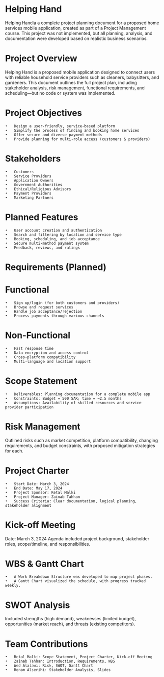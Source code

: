 # Helping Hand
Helping Handia a complete project planning document for a proposed home services mobile application, created as part of a Project Management course. This project was not implemented, but all planning, analysis, and documentation were developed based on realistic business scenarios.

# Project Overview

Helping Hand is a proposed mobile application designed to connect users with reliable household service providers such as cleaners, babysitters, and gardeners. This document outlines the full project plan, including stakeholder analysis, risk management, functional requirements, and scheduling—but no code or system was implemented.


# Project Objectives

	•	Design a user-friendly, service-based platform
	•	Simplify the process of finding and booking home services
	•	Offer secure and diverse payment methods
	•	Provide planning for multi-role access (customers & providers)

 # Stakeholders
 
	•	Customers
	•	Service Providers
	•	Application Owners
	•	Government Authorities
	•	Ethical/Religious Advisors
	•	Payment Providers
	•	Marketing Partners

# Planned Features

	•	User account creation and authentication
	•	Search and filtering by location and service type
	•	Booking, scheduling, and job acceptance
	•	Secure multi-method payment system
	•	Feedback, reviews, and ratings

# Requirements (Planned)

# Functional

	•	Sign up/login (for both customers and providers)
	•	Browse and request services
	•	Handle job acceptance/rejection
	•	Process payments through various channels

# Non-Functional

	•	Fast response time
	•	Data encryption and access control
	•	Cross-platform compatibility
	•	Multi-language and location support

# Scope Statement

	•	Deliverables: Planning documentation for a complete mobile app
	•	Constraints: Budget = 500 SAR; time = ~2.5 months
	•	Assumptions: Availability of skilled resources and service provider participation

# Risk Management

Outlined risks such as market competition, platform compatibility, changing requirements, and budget constraints, with proposed mitigation strategies for each.

# Project Charter

	•	Start Date: March 3, 2024
	•	End Date: May 17, 2024
	•	Project Sponsor: Retal Malki
	•	Project Manager: Zainab Tahhan
	•	Success Criteria: Clear documentation, logical planning, stakeholder alignment

# Kick-off Meeting

Date: March 3, 2024
Agenda included project background, stakeholder roles, scope/timeline, and responsibilities.

# WBS & Gantt Chart
	•	A Work Breakdown Structure was developed to map project phases.
	•	A Gantt Chart visualized the schedule, with progress tracked weekly.

# SWOT Analysis

Included strengths (high demand), weaknesses (limited budget), opportunities (market reach), and threats (existing competitors).

# Team Contributions

	•	Retal Malki: Scope Statement, Project Charter, Kick-off Meeting
	•	Zainab Tahhan: Introduction, Requirements, WBS
	•	Wed Alalawi: Risk, SWOT, Gantt Chart
	•	Renam Alserihi: Stakeholder Analysis, Slides




